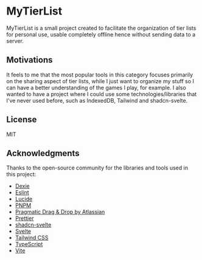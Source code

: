 # MyTierList

MyTierList is a small project created to facilitate the organization of tier lists for personal use, usable completely offline
hence without sending data to a server.

## Motivations

It feels to me that the most popular tools in this category focuses primarily on the sharing aspect of tier lists, while I just
want to organize my stuff so I can have a better understanding of the games I play, for example. I also wanted to have a project
where I could use some technologies/libraries that I've never used before, such as IndexedDB, Tailwind and shadcn-svelte.

## License

MIT

## Acknowledgments

Thanks to the open-source community for the libraries and tools used in this project:

- [Dexie](https://dexie.org/)
- [Eslint](https://eslint.org/)
- [Lucide](https://lucide.dev/)
- [PNPM](https://pnpm.io/)
- [Pragmatic Drag & Drop by Atlassian](https://github.com/atlassian/pragmatic-drag-and-drop)
- [Prettier](https://prettier.io/)
- [shadcn-svelte](https://github.com/huntabyte/shadcn-svelte)
- [Svelte](https://svelte.dev/)
- [Tailwind CSS](https://tailwindcss.com/)
- [TypeScript](https://www.typescriptlang.org/)
- [Vite](https://vitejs.dev/)
